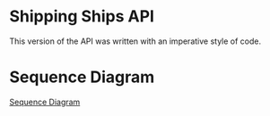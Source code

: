 # Shipping Ships API

This version of the API was written with an imperative style of code.


# Sequence Diagram

[Sequence Diagram](./sequence_diagram.mmd)
